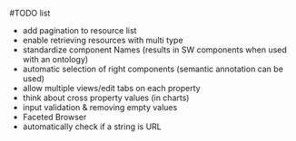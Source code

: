 #TODO list
- add pagination to resource list
- enable retrieving resources with multi type
- standardize component Names (results in SW components when used with an ontology)
- automatic selection of right components (semantic annotation can be used)
- allow multiple views/edit tabs on each property
- think about cross property values (in charts)
- input validation & removing empty values
- Faceted Browser
- automatically check if a string is URL
